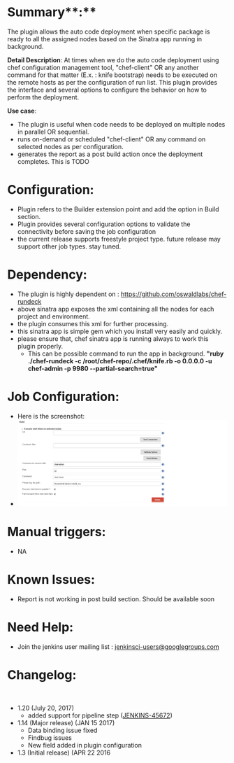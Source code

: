 
# **Summary****:**

The plugin allows the auto code deployment when specific package is
ready to all the assigned nodes based on the Sinatra app running in
background.

**Detail Description**: At times when we do the auto code deployment
using chef configuration management tool, "chef-client" OR any another
command for that matter (E.x. : knife bootstrap) needs to be executed on
the remote hosts as per the configuration of run list. This plugin
provides the interface and several options to configure the behavior on
how to perform the deployment.

**Use case**:

-   The plugin is useful when code needs to be deployed on multiple
    nodes in parallel OR sequential.
-   runs on-demand or scheduled "chef-client" OR any command on selected
    nodes as per configuration.
-   generates the report as a post build action once the deployment
    completes. This is TODO

# Configuration:

-   Plugin refers to the Builder extension point and add the option in
    Build section.
-   Plugin provides several configuration options to validate the
    connectivity before saving the job configuration 
-   the current release supports freestyle project type. future release
    may support other job types. stay tuned.

# Dependency:

-   The plugin is highly dependent on
    : <https://github.com/oswaldlabs/chef-rundeck>
-   above sinatra app exposes the xml containing all the nodes for each
    project and environment.
-   the plugin consumes this xml for further processing.
-   this sinatra app is simple gem which you install very easily and
    quickly.
-   please ensure that, chef sinatra app is running always to work this
    plugin properly.
    -   This can be possible command to run the app in background.
        **"ruby ./chef-rundeck -c /root/chef-repo/.chef/knife.rb -o
        0.0.0.0 -u chef-admin -p 9980 --partial-search=true"**

# Job Configuration:

-   Here is the screenshot:
-   ![](docs/images/image1.png)

# Manual triggers:

-   NA

# Known Issues:

-   Report is not working in post build section. Should be available
    soon

# Need Help:

-   Join the jenkins user mailing list
    : jenkinsci-users@googlegroups.com

# Changelog:

 

-   1.20 (July 20, 2017)
    -   added support for pipeline step
        ([JENKINS-45672](https://issues.jenkins-ci.org/browse/JENKINS-45672)) 
-   1.14 (Major release) (JAN 15 2017)
    -   Data binding issue fixed
    -   Findbug issues
    -   New field added in plugin configuration
-   1.3 (Initial release) (APR 22 2016
